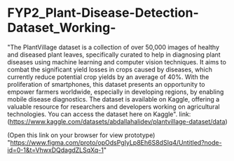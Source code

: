 # FYP2_Plant-Disease-Detection-Dataset_Working-
"The PlantVillage dataset is a collection of over 50,000 images of healthy and diseased plant leaves, specifically curated to help in diagnosing plant diseases using machine learning and computer vision techniques. It aims to combat the significant yield losses in crops caused by diseases, which currently reduce potential crop yields by an average of 40%. With the proliferation of smartphones, this dataset presents an opportunity to empower farmers worldwide, especially in developing regions, by enabling mobile disease diagnostics. The dataset is available on Kaggle, offering a valuable resource for researchers and developers working on agricultural technologies. You can access the dataset here on Kaggle".
link:(https://www.kaggle.com/datasets/abdallahalidev/plantvillage-dataset/data)

(Open this link on your browser for view prototype)
"https://www.figma.com/proto/opOdsPgIyLp8Eh6S8dSIq4/Untitled?node-id=0-1&t=VhwxDQdagdZLSqXq-1"

